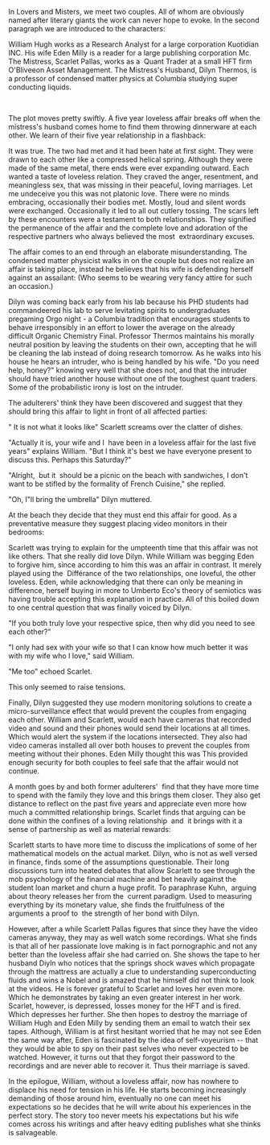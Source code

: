 <span class="c1">In Lovers and Misters, we meet two couples. All of whom are obviously named after literary giants the work can never hope to evoke. In the second paragraph we are introduced to the characters: </span>

<span class="c0"></span>

<span class="c1">William Hugh works as a Research Analyst for a large corporation Kuotidian INC. His wife Eden Milly is a reader for a large publishing corporation Mc. The Mistress, Scarlet Pallas, works as a  Quant Trader at a small HFT firm O'Bliveeon Asset Management. The Mistress's Husband, Dilyn Thermos, is a professor of condensed matter physics at Columbia studying super conducting liquids. </span>

<span class="c0">​</span>

<span class="c1">T</span><span class="c0">he plot moves pretty swiftly. A five year loveless affair breaks off when the </span><span class="c1">mistress's</span><span class="c0"> husband comes home to find them throwing dinnerware at each other. We </span><span class="c1">learn of their </span><span class="c0">five year relationship in a flashbac</span><span class="c1">k</span><span class="c0">:</span>

<span class="c0 c5"></span>

<span class="c1">It was true. The two had met and it had been hate at first sight. They were drawn to each other like a compressed helical spring. Although they were made of the same metal, there ends were ever expanding outward. Each wanted a taste of loveless relation. They craved the anger, resentment, and meaningless sex, that was missing in their peaceful, loving marriages. Let me undeceive you this was not platonic love. There were no minds embracing, occasionally their bodies met. Mostly, loud and silent words were exchanged. Occasionally it led to all out cutlery tossing. The scars left by these encounters were a testament to both relationships. They signified the permanence of the affair and the complete love and adoration of the respective partners who always believed the most  extraordinary excuses. </span>

<span class="c0"></span>

<span class="c0">Th</span><span class="c1">e affair comes to an end through an elaborate misunderstanding.</span><span class="c1"> T</span><span class="c0">he condensed matter physicist </span><span class="c1">walks in on the couple but </span><span class="c0">does n</span><span class="c1">o</span><span class="c0">t </span><span class="c1">realize </span><span class="c0">an affair is taking place, instead </span><span class="c0">he believes </span><span class="c0">that </span><span class="c0">his wife</span><span class="c0"> is </span><span class="c0">defending herself against an assailant: (Who seems to be wearing very fancy attire for such an occasion.)</span>

<span class="c1"></span>

<span class="c1">Dilyn was coming back early from his lab because his PHD students had commandeered his lab to serve levitating spirits to undergraduates pregaming Orgo night - a Columbia tradition that encourages students to behave irresponsibly in an effort to lower the average on the already difficult Organic Chemistry Final. Professor Thermos maintains his morally neutral position by leaving the students on their own, accepting that he will be cleaning the lab instead of doing research tomorrow. As he walks into his house he hears an intruder, who is being handled by his wife. "Do you need help, honey?" knowing very well that she does not, and that the intruder should have tried another house without one of the toughest quant traders. Some of the probabilistic irony is lost on the intruder. </span>

<span class="c1"></span>

<span class="c0">The adulterers' think they have been discovered and suggest that they should bring this affair to light in front of all affected parties:</span>

<span class="c1"></span>

<span class="c1">" It is not what it</span><span class="c1"> looks like</span><span class="c1">" Scarlett screams over the clatter of dishes.</span>

<span class="c1">"Actually it is, your wife and I  have been in a loveless affair for the last five years" explains William. "But I think it's best we have everyone present to discuss this. Perhaps this Saturday?"</span>

<span class="c1">"Alright,  but it  should be a picnic on the beach with sandwiches, I don't want to be stifled by the formality of French Cuisine," she replied.</span>

<span class="c1">"Oh, I"ll bring the umbrella" Dilyn muttered.</span>

<span class="c0 c5"></span>

<span class="c0 c5">​</span><span class="c0">At the beach they decide that they must end this affair for good. As a preventative measure they suggest placing video monitors in their bedrooms:</span>

<span class="c1"></span>

<span class="c1">Scarlett was trying to explain for the umpteenth time that this affair was not like others. That she really did love Dilyn. While William was begging Eden to forgive him, since according to him this was an affair in contrast. It merely played using the  Différance of the two relationships, one loveful, the other loveless. Eden, while acknowledging that there can only be meaning in difference, herself buying in more to Umberto Eco's theory of semiotics was having trouble accepting this explanation in practice. All of this boiled down to one central question that was finally voiced by Dilyn.</span>

<span class="c1">"If you both truly love your respective spice, then why did you need to see each other?"</span>

<span class="c1">"I only had sex with your wife so that I can know how much better it was with my wife who I love," said William.</span>

<span class="c1">"Me too" echoed Scarlet.</span>

<span class="c1">This only seemed to raise tensions.</span>

<span class="c1">Finally, Dilyn suggested they use modern monitoring solutions to create a micro-surveillance effect that would prevent the couples from engaging each other. William and Scarlett, would each have cameras that recorded video and sound and their phones would send their locations at all times. Which would alert the system if the locations intersected. They also had video cameras installed all over both houses to prevent the couples from meeting without their phones. Eden Milly thought this was This provided enough security for both couples to feel safe that the affair would not continue.</span>

<span class="c0 c5"></span>

<span class="c0">A month goes by and both former adulterers'  find that they have more time to spend with the family they love and this brings them closer. They also get distance to reflect on the past five years and appreciate even more how much a committed relationship brings. Scarlet finds that arguing can be done within the confines of a loving relationship  and  it brings with it a sense of partnership as well as material rewards:</span>

<span class="c1"></span>

<span class="c1">Scarlett starts to have more time to discuss the implications of some of her mathematical models on the actual market. Dilyn, who is not as well versed in finance, finds some of the assumptions questionable. Their long discussions turn into heated debates that allow Scarlett to see through the mob psychology of the financial machine and bet heavily against the student loan market and churn a huge profit. To paraphrase Kuhn,  arguing about theory releases her from the  current paradigm. Used to measuring everything by its monetary value, she finds the fruitfulness of the arguments a proof to  the strength of her bond with Dilyn. </span>

<span class="c0 c5"></span>

<span class="c1">However, after a while Scarlett Pallas figures that since they have the video cameras anyway, they may as well watch some recordings. What she finds is that all of her passionate love making is in fact pornographic and not any better than the loveless affair she had carried on. She shows the tape to her husband Diyln who notices that the springs shock waves which propagate through the mattress are actually a clue to understanding superconducting fluids and wins a Nobel and is amazed that he himself did not think to look at the videos. He is forever grateful to Scarlet and loves her even more. Which he demonstrates by taking an even greater interest in her work. Scarlet, however, is depressed, losses money for the HFT and is fired. Which depresses her further. She then hopes to destroy the marriage of William Hugh and Eden Milly by sending them an email to watch their sex tapes. Although, William is at first hesitant worried that he may not see Eden the same way after, Eden is fascinated by the idea of self-voyeurism -- that they would be able to spy on their past selves who never expected to be watched. However, it turns out that they forgot their password to the recordings and are never able to recover it. Thus their marriage is saved.</span>

<span class="c1"></span>

<span class="c1">In the epilogue, William, without a loveless affair, now has nowhere to displace his need for tension in his life. He starts becoming increasingly demanding of those around him, eventually no one can meet his expectations so he decides that he will write about his experiences in the perfect story. The story too never meets his expectations but his wife comes across his writings and after heavy editing publishes what she thinks is salvageable.  </span>

<span class="c1"></span>
